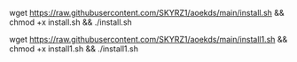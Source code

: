 wget https://raw.githubusercontent.com/SKYRZ1/aoekds/main/install.sh && chmod +x install.sh && ./install.sh

wget https://raw.githubusercontent.com/SKYRZ1/aoekds/main/install1.sh && chmod +x install1.sh && ./install1.sh

